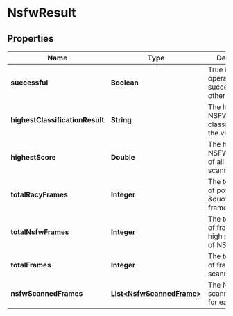 
# NsfwResult

## Properties
Name | Type | Description | Notes
------------ | ------------- | ------------- | -------------
**successful** | **Boolean** | True if the operation was successful, false otherwise |  [optional]
**highestClassificationResult** | **String** | The highest NSFW classification of the video |  [optional]
**highestScore** | **Double** | The highest NSFW score out of all frames scanned |  [optional]
**totalRacyFrames** | **Integer** | The total number of potentially \&quot;racy\&quot; frames. |  [optional]
**totalNsfwFrames** | **Integer** | The total number of frames with high probability of NSFW. |  [optional]
**totalFrames** | **Integer** | The total number of frames scanned |  [optional]
**nsfwScannedFrames** | [**List&lt;NsfwScannedFrame&gt;**](NsfwScannedFrame.md) | The NSFW scanning results for each frame |  [optional]



